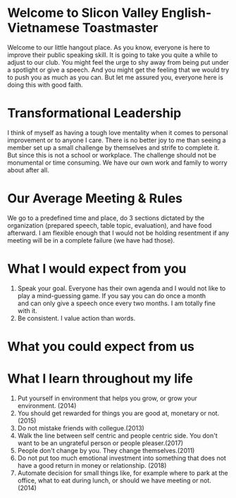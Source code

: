 # Welcome to Slicon Valley English-Vietnamese Toastmaster
Welcome to our little hangout place. As you know, everyone is here to improve their public speaking skill. It is going to take you quite a while to adjust to our club. You might feel the urge to shy away from being put under a spotlight or give a speech. And you might get the feeling that we would try to push you as much as you can. But let me assured you, everyone here is doing this with good faith.

# Transformational Leadership
I think of myself as having a tough love mentality when it comes to personal improvement or to anyone I care. There is no better joy to me than seeing a member set up a small challenge by themselves and strife to complete it. But since this is not a school or workplace. The challenge should not be monumental or time consuming. We have our own work and family to worry about after all.

# Our Average Meeting & Rules
We go to a predefined time and place, do 3 sections dictated by the organization (prepared speech, table topic, evaluation), and have food afterward. I am flexible enough that I would not be holding resentment if any meeting will be in a complete failure (we have had those).

# What I would expect from you
1. Speak your goal. Everyone has their own agenda and I would not like to play a mind-guessing game. If you say you can do once a month  
   and can only give a speech once every two months. I am totally fine with it.
2. Be consistent. I value action than words. 

# What you could expect from us






# What I learn throughout my life
1. Put yourself in environment that helps you grow, or grow your environment. (2014)
2. You should get rewarded for things you are good at, monetary or not. (2015)
3. Do not mistake friends with collegue.(2013) 
4. Walk the line between self centric and people centric side. You don't want to be an ungrateful person or people pleaser.(2017)
5. People don't change by you. They change themselves.(2011) 
6. Do not put too much emotional investment into something that does not have a good return in money or relationship. (2018) 
7. Automate decision for small things like, for example where to park at the office, what to eat during lunch, or should we have meeting 
   or not. (2014)
